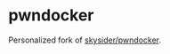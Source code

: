 pwndocker
=========

Personalized fork of [skysider/pwndocker](https://github.com/skysider/pwndocker).
